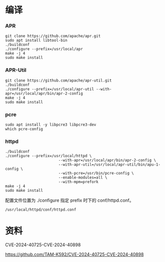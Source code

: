 # 编译

### APR

```
git clone https://github.com/apache/apr.git
sudo apt install libtool-bin
./buildconf
./configure --prefix=/usr/local/apr
make -j 4
sudo make install
```

### APR-Util

```
git clone https://github.com/apache/apr-util.git
./buildconf
./configure --prefix=/usr/local/apr-util --with-apr=/usr/local/apr/bin/apr-2-config
make -j 4
sudo make install
```

### pcre

```
sudo apt install -y libpcre3 libpcre3-dev
which pcre-config
```

### httpd

```
./buildconf
./configure --prefix=/usr/local/httpd \
						--with-apr=/usr/local/apr/bin/apr-2-config \
						--with-apr-util=/usr/local/apr-util/bin/apu-1-config \
						--with-pcre=/usr/bin/pcre-config \
						--enable-modules=all \
						--with-mpm=prefork
make -j 4
sudo make install
```



配置文件位置为 ./configure 指定 prefix 时下的 conf/httpd.conf。

```
/usr/local/httpd/conf/httpd.conf
```

# 资料

CVE-2024-40725-CVE-2024-40898

https://github.com/TAM-K592/CVE-2024-40725-CVE-2024-40898